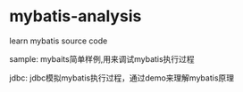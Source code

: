 # mybatis-analysis
learn mybatis source code

sample: mybaits简单样例,用来调试mybatis执行过程

jdbc: jdbc模拟mybatis执行过程，通过demo来理解mybatis原理

